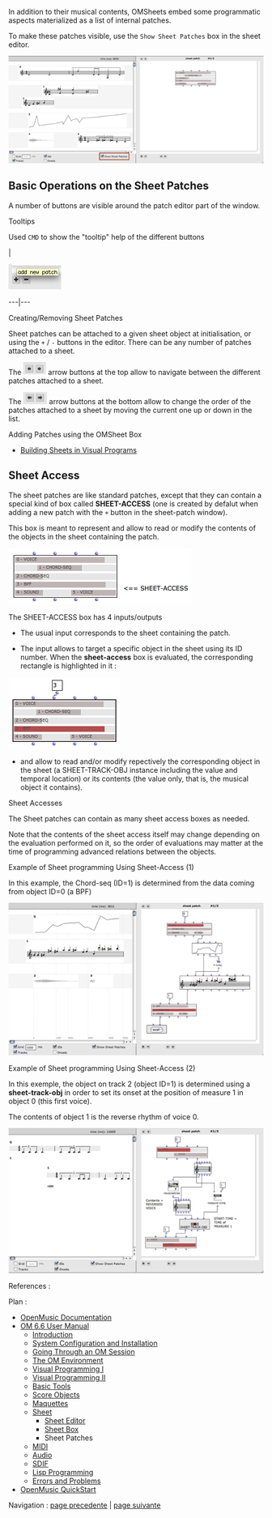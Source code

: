 
In addition to their musical contents, OMSheets embed some programmatic
aspects materialized as a list of internal patches.

To make these patches visible, use the `Show Sheet Patches` box in the sheet
editor.

[![](../res/show-sheet-patches_1.png)](../res/show-sheet-patches.png "Cliquez
pour agrandir")

## Basic Operations on the Sheet Patches

A number of buttons are visible around the patch editor part of the window.

Tooltips

Used `CMD` to show the "tooltip" help of the different buttons

|

![](../res/tooltip.png)  
  
---|---  
  
Creating/Removing Sheet Patches

Sheet patches can be attached to a given sheet object at initialisation, or
using the `+` / `-` buttons in the editor. There can be any number of patches
attached to a sheet.

The ![](../res/change_icon.png) arrow buttons at the top allow to navigate
between the different patches attached to a sheet.

The ![](../res/move_icon.png) arrow buttons at the bottom allow to change the
order of the patches attached to a sheet by moving the current one up or down
in the list.

Adding Patches using the OMSheet Box

  * [Building Sheets in Visual Programs](Sheet-Box)

## Sheet Access

The sheet patches are like standard patches, except that they can contain a
special kind of box called **SHEET-ACCESS** (one is created by defalut when
adding a new patch with the `+` button in the sheet-patch window).

This box is meant to represent and allow to read or modify the contents of the
objects in the sheet containing the patch.

![](../res/sheet-access-box.png)

The SHEET-ACCESS box has 4 inputs/outputs

  * The usual <self> input corresponds to the sheet containing the patch.

  * The <object-ID> input allows to target a specific object in the sheet using its ID number. When the **sheet-access** box is evaluated, the corresponding rectangle is highlighted in it :

![](../res/access-select.png)

  * <object-access> and <object-contents> allow to read and/or modify repectively the corresponding object in the sheet (a SHEET-TRACK-OBJ instance including the value and temporal location) or its contents (the value only, that is, the musical object it contains).

Sheet Accesses

The Sheet patches can contain as many sheet access boxes as needed.

Note that the contents of the sheet access itself may change depending on the
evaluation performed on it, so the order of evaluations may matter at the time
of programming advanced relations between the objects.

Example of Sheet programming Using Sheet-Access (1)

In this example, the Chord-seq (ID=1) is determined from the data coming from
object ID=0 (a BPF)

[![](../res/sheet-ex-1_1.png)](../res/sheet-ex-1.png "Cliquez pour agrandir")

Example of Sheet programming Using Sheet-Access (2)

In this exemple, the object on track 2 (object ID=1) is determined using a
**sheet-track-obj** in order to set its onset at the position of measure 1 in
object 0 (this first voice).

The contents of object 1 is the reverse rhythm of voice 0.

[![](../res/sheet-ex-2_1.png)](../res/sheet-ex-2.png "Cliquez pour agrandir")

References :

Plan :

  * [OpenMusic Documentation](OM-Documentation)
  * [OM 6.6 User Manual](OM-User-Manual)
    * [Introduction](00-Sommaire)
    * [System Configuration and Installation](Installation)
    * [Going Through an OM Session](Goingthrough)
    * [The OM Environment](Environment)
    * [Visual Programming I](BasicVisualProgramming)
    * [Visual Programming II](AdvancedVisualProgramming)
    * [Basic Tools](BasicObjects)
    * [Score Objects](ScoreObjects)
    * [Maquettes](Maquettes)
    * [Sheet](Sheet)
      * [Sheet Editor](Sheet-Editor)
      * [Sheet Box](Sheet-Box)
      * Sheet Patches
    * [MIDI](MIDI)
    * [Audio](Audio)
    * [SDIF](SDIF)
    * [Lisp Programming](Lisp)
    * [Errors and Problems](errors)
  * [OpenMusic QuickStart](QuickStart-Chapters)

Navigation : [page precedente](Sheet-Box "page précédente\(Sheet Box\)")
| [page suivante](MIDI "page suivante\(MIDI\)")

